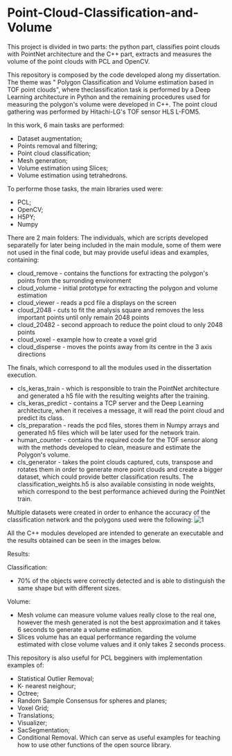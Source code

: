 # Point-Cloud-Classification-and-Volume
This project is divided in two parts: the python part, classifies point clouds with PointNet architecture and the C++ part, extracts and measures the volume of the point clouds with PCL and OpenCV.

This repository is composed by the code developed along my dissertation. The theme was " Polygon Classification and Volume estimation based in TOF point clouds", where theclassification task is performed by a Deep Learning architecture in Python and the remaining procedures used for measuring the polygon's volume were developed in C++. The point cloud gathering was performed by Hitachi-LG's TOF sensor HLS L-FOM5.

In this work, 6 main tasks are performed:
- Dataset augmentation;
- Points removal and filtering;
- Point cloud classification;
- Mesh generation;
- Volume estimation using Slices;
- Volume estimation using tetrahedrons.

To performe those tasks, the main libraries used were: 
- PCL;
- OpenCV;
- H5PY;
- Numpy

There are 2 main folders: 
The individuals, which are scripts developed separatelly for later being included in the main module, some of them were not used in the final code, but may provide useful ideas and examples, containing:
- cloud_remove - contains the functions for extracting the polygon's points from the surronding environment
- cloud_volume - initial prototype for extracting the polygon and volume estimation
- cloud_viewer - reads a pcd file a displays on the screen
- cloud_2048 - cuts to fit the analysis square and removes the less important points until only remain 2048 points
- cloud_20482 - second approach to reduce the point cloud to only 2048 points 
- cloud_voxel - example how to create a voxel grid
- cloud_disperse - moves the points away from its centre in the 3 axis directions

The finals, which correspond to all the modules used in the dissertation execution.
- cls_keras_train - which is responsible to train the PointNet architecture and generated a h5 file with the resulting weights after the training.
- cls_keras_predict - contains a TCP server and the Deep Learning architecture, when it receives a message, it will read the point cloud and predict its class.
- cls_preparation - reads the pcd files, stores them in Numpy arrays and generated h5 files which will be later used for the network train.
- human_counter - contains the required code for the TOF sensor along with the methods developed to clean, measure and estimate the Polygon's volume.
- cls_generator - takes the point clouds captured, cuts, transpose and rotates them in order to generate more point clouds and create a bigger dataset, which could provide better classification results.
The classification_weights.h5 is also available consisting in node weights, which correspond to the best performance achieved during the PointNet train.

Multiple datasets were created in order to enhance the accuracy of the classification network and the polygons used were the following:
![1](https://user-images.githubusercontent.com/39749315/68707811-623cd100-058a-11ea-9a65-dd881f4c4f69.JPG)

All the C++ modules developed are intended to generate an executable and the results obtained can be seen in the images below.

Results:

Classification:
- 70% of the objects were correctly detected and is able to distinguish the same shape but with different sizes.

Volume:
- Mesh volume can measure volume values really close to the real one, however the mesh generated is not the best approximation and it takes 6 seconds to generate a volume estimation.
- Slices volume has an equal performance regarding the volume estimated with close volume values and it only takes 2 seconds process.

This repository is also useful for PCL begginers with implementation examples of:
- Statistical Outlier Removal;
- K- nearest neighour;
- Octree;
- Random Sample Consensus for spheres and planes;
- Voxel Grid;
- Translations;
- Visualizer;
- SacSegmentation;
- Conditional Removal.
Which can serve as useful examples for teaching how to use other functions of the open source library.
